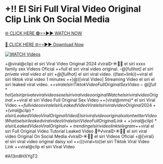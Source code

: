 # +!! El Siri Full Viral Video Original Clip Link On Social Media


[🌐 CLICK HERE 🟢==►► WATCH NOW](https://cutt.ly/te57wshS)

[🔴 CLICK HERE 🌐==►► Download Now](https://cutt.ly/te57wshS)

[![WATCH Videos](https://i.imgur.com/dJHk4Zq.gif)](https://cutt.ly/te57wshS)





























+@viral@clip) el siri Viral Video Original 2024 ️√viral▷☀️👄💥 el siri xxxx family sex Videos Oficial
++full el siri viral video original. -@[full*hot] el siri private viral video el siri
+@[full*hot] el siri viral video. ((fast+link))+viral el siri tiktok viral video 1 minutes ++)@)[viral Video] Streaming Video el siri
el siri leaked viral video. +$+viral el siri Tiktok Video Full Original Sex Video -@[full*hot] el siri private viral video
sex el siri viral video original
{Watch} el siri viral video Original. +$+viral el siri Video Full Original Sex Video ++{viral@mms)* el siri Viral Video +$+full videos viral el siri Leaked Video {Viral} el siri viral video Original 2024 ++(viral@clip)* el siri Leaked Video Viral Original Video El siri viral video original xxl on twitter Video What is el siri leaked viral video Viral el siri Video Full Original Link ++(viral@clip)* el siri Leaked Video Viral Original {++trending} el siri video link telegram +$+viral el siri Full Original Video Tutorial Leaked Video
👙®️√viral▷☀️👄💥 el siri viral video Original On Social Media
️√viral▷☀️👄💥 el siri Videos Oficial +@[viral} el siri viral video original daisy xxl  ++(((viral+to))el siri Tiktok Viral Video Link ++viral@clip el siri Viral Video


#A13m8HXYgT2
